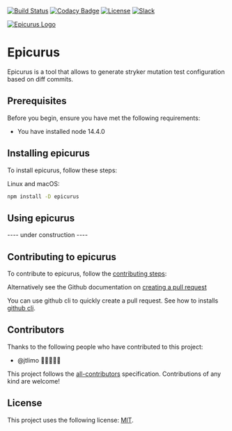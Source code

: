 [![Build Status](https://cloud.drone.io/api/badges/jtlimo/epicurus/status.svg)](https://cloud.drone.io/jtlimo/epicurus)
[![Codacy Badge](https://app.codacy.com/project/badge/Grade/7b9cc20ce0cb41a9b999e8361039b38a)](https://www.codacy.com/gh/epicurus-tech/epicurus/dashboard?utm_source=github.com&amp;utm_medium=referral&amp;utm_content=epicurus-tech/epicurus&amp;utm_campaign=Badge_Grade)
[![License](https://camo.githubusercontent.com/64c92e2865462c1dfd107dca47b1aa1c381f9e92/68747470733a2f2f62616467656e2e6e65742f62616467652f6c6963656e73652f4d49542f626c7565)](https://github.com/jtlimo/epicurus/blob/master/LICENSE)
[![Slack](https://camo.githubusercontent.com/c1aef5b0b12552cf3f276956fde7874d6ed769ea/68747470733a2f2f696d672e736869656c64732e696f2f62616467652f736c61636b2d636861742d627269676874677265656e2e7376673f6c6f676f3d736c61636b)](https://join.slack.com/t/epicurus-workspace/shared_invite/zt-f32x72lj-TN3HaIlxjDy9YtWQsP9yEg)

[![Epicurus Logo](https://github.com/jtlimo/epicurus/blob/main/epicurus-logo.jpeg)](https://github.com/jtlimo/epicurus/blob/main/epicurus-logo.jpeg)

# Epicurus

Epicurus is a tool that allows to generate stryker mutation test configuration based on diff commits.

## Prerequisites

Before you begin, ensure you have met the following requirements:

- You have installed node 14.4.0

## Installing epicurus

To install epicurus, follow these steps:

Linux and macOS:

```bash
npm install -D epicurus
```

## Using epicurus

---- under construction ----

## Contributing to epicurus

To contribute to epicurus, follow the [contributing steps]:

[contributing steps]: https://github.com/jtlimo/epicurus/blob/master/CONTRIBUTING.md

Alternatively see the Github documentation on [creating a pull request](https://www.notion.so/Getting-Started-00191f447d7f4e1fb0b29dd7022a0936#e4ab5acc6fde4916850215c3985792b9)

You can use github cli to quickly create a pull request.
See how to installs [github cli](https://github.com/cli/cli).

## Contributors

Thanks to the following people who have contributed to this project:

- @jtlimo 📖🐛👩🏻‍💻

This project follows the [all-contributors](https://allcontributors.org/) specification. Contributions of any kind are welcome!

## License

This project uses the following license: [MIT](https://github.com/jtlimo/epicurus/blob/master/LICENSE).
